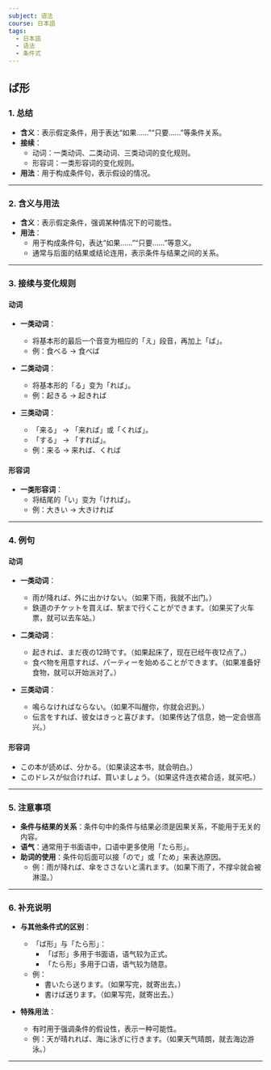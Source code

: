 ```yaml
---
subject: 语法
course: 日本語
tags:
  - 日本語
  - 语法
  - 条件式
---
```


## ば形

### 1. **总结**
- **含义**：表示假定条件，用于表达“如果……”“只要……”等条件关系。
- **接续**：
  - 动词：一类动词、二类动词、三类动词的变化规则。
  - 形容词：一类形容词的变化规则。
- **用法**：用于构成条件句，表示假设的情况。

---

### 2. **含义与用法**
- **含义**：表示假定条件，强调某种情况下的可能性。
- **用法**：
  - 用于构成条件句，表达“如果……”“只要……”等意义。
  - 通常与后面的结果或结论连用，表示条件与结果之间的关系。

---

### 3. **接续与变化规则**

#### **动词**
- **一类动词**：
  - 将基本形的最后一个音变为相应的「え」段音，再加上「ば」。
  - 例：食べる → 食べば

- **二类动词**：
  - 将基本形的「る」变为「れば」。
  - 例：起きる → 起きれば

- **三类动词**：
  - 「来る」 → 「来れば」或「くれば」。
  - 「する」 → 「すれば」。
  - 例：来る → 来れば、くれば

#### **形容词**
- **一类形容词**：
  - 将结尾的「い」变为「ければ」。
  - 例：大きい → 大きければ

---

### 4. **例句**

#### **动词**
- **一类动词**：
  - 雨が降れば、外に出かけない。（如果下雨，我就不出门。）
  - 鉄道のチケットを買えば、駅まで行くことができます。（如果买了火车票，就可以去车站。）

- **二类动词**：
  - 起きれば、まだ夜の12時です。（如果起床了，现在已经午夜12点了。）
  - 食べ物を用意すれば、パーティーを始めることができます。（如果准备好食物，就可以开始派对了。）

- **三类动词**：
  - 鳴らなければならない。（如果不叫醒你，你就会迟到。）
  - 伝言をすれば、彼女はきっと喜びます。（如果传达了信息，她一定会很高兴。）

#### **形容词**
- この本が読めば、分かる。（如果读这本书，就会明白。）
- このドレスが似合ければ、買いましょう。（如果这件连衣裙合适，就买吧。）

---

### 5. **注意事项**
- **条件与结果的关系**：条件句中的条件与结果必须是因果关系，不能用于无关的内容。
- **语气**：通常用于书面语中，口语中更多使用「たら形」。
- **助词的使用**：条件句后面可以接「ので」或「ため」来表达原因。
  - 例：雨が降れば、傘をささないと濡れます。（如果下雨了，不撑伞就会被淋湿。）

---

### 6. **补充说明**
- **与其他条件式的区别**：
  - 「ば形」与「たら形」：
    - 「ば形」多用于书面语，语气较为正式。
    - 「たら形」多用于口语，语气较为随意。
  - 例：
    - 書いたら送ります。（如果写完，就寄出去。）
    - 書けば送ります。（如果写完，就寄出去。）

- **特殊用法**：
  - 有时用于强调条件的假设性，表示一种可能性。
  - 例：天が晴れれば、海に泳ぎに行きます。（如果天气晴朗，就去海边游泳。）

---
